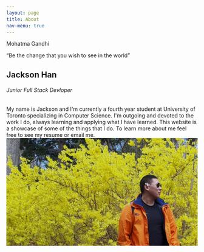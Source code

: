 ```yaml
---
layout: page
title: About
nav-menu: true
---
```


<!-- Main -->
<div id="main" class="alt">

<!-- One -->
<section id="one">
	<div class="inner">

<!-- Content -->
  <section id="about">
    <div class="quote">
      <div class="by">Mohatma Gandhi</div>
      <p>&ldquo;Be the change that you wish to see in the world&rdquo;</p>
    </div>
    <section class="left_side">
      <div class="info">
        <h2>Jackson Han</h2>
        <h6>Junior Full Stack Devloper</h6>
        My name is Jackson and I'm currently a fourth year student at University of Toronto specializing in Computer Science.
        I'm outgoing and devoted to the work I do, always learning and applying what I have learned. This website is a showcase of some of the things that I do. To learn more about me feel free to see my resume or email me.
      </div>  
    </section>
    <section class="right_side">
    </section>
    <img class="self_portrait" src="/assets/images/profile_banner.jpg">
    <!-- <div class="box"></div> -->

  
<!-- <div class="skills_bar">
  <h1>Skill Set</h1>
  <div class="bar intermediate" data-skill="Amazon Web Services"></div>
  <div class="bar front expert" data-skill="Android Development"></div>
  <div class="bar front expert" data-skill="C"></div>
  <div class="bar intermediate" data-skill="CSS"></div>
  <div class="bar back advanced" data-skill="Firebase"></div>
  <div class="bar front expert" data-skill="GitHub"></div>
  <div class="bar back advanced" data-skill="HTML"></div>
  <div class="bar front expert" data-skill="Java"></div>
  <div class="bar intermediate" data-skill="JavaScript"></div>
  <div class="bar back advanced" data-skill="Linux Shell Scripting"></div>
  <div class="bar front expert" data-skill="Python"></div>
</div> -->